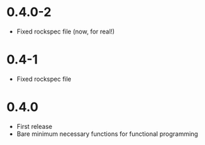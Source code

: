 # 0.4.0-2

* Fixed rockspec file (now, for real!)

# 0.4-1

* Fixed rockspec file

# 0.4.0

* First release
* Bare minimum necessary functions for functional programming